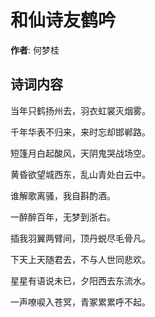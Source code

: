 # 和仙诗友鹤吟

**作者**: 何梦桂

## 诗词内容

当年只鹤扬州去，羽衣虹裳灭烟雾。

千年华表不归来，来时忘却邯郸路。

短篷月白起酸风，天阴鬼哭战场空。

黄昏欲望城西东，乱山青处白云中。

谁解歌离骚，我自斟酌酒。

一醉醉百年，无梦到浙右。

插我羽翼两臂间，顶丹蜕尽毛骨凡。

下天上天随君去，不与人世同悲欢。

星星有语说未已，夕阳西去东流水。

一声嘹唳入苍冥，青冢累累呼不起。

